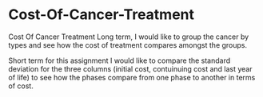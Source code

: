 # Cost-Of-Cancer-Treatment
Cost Of Cancer Treatment
Long term, I would like to group the cancer by types and see how the cost of treatment compares amongst the groups.

Short term for this assignment I would like to compare the standard deviation for the three columns (initial cost, contuinuing cost and last year of life) 
to see how the phases compare from one phase to another in terms of cost.
